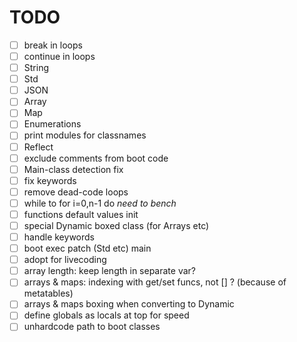 TODO
=====

- [ ] break in loops
- [ ] continue in loops
- [ ] String
- [ ] Std
- [ ] JSON
- [ ] Array
- [ ] Map
- [ ] Enumerations
- [ ] print modules for classnames
- [ ] Reflect
- [ ] exclude comments from boot code
- [ ] Main-class detection fix
- [ ] fix keywords
- [ ] remove dead-code loops
- [ ] while to for i=0,n-1 do *need to bench*
- [ ] functions default values init
- [ ] special Dynamic boxed class (for Arrays etc)
- [ ] handle keywords
- [ ] boot exec patch (Std etc) main
- [ ] adopt for livecoding
- [ ] array length: keep length in separate var?
- [ ] arrays & maps: indexing with get/set funcs, not [] ? (because of metatables)
- [ ] arrays & maps boxing when converting to Dynamic
- [ ] define globals as locals at top for speed
- [ ] unhardcode path to boot classes

